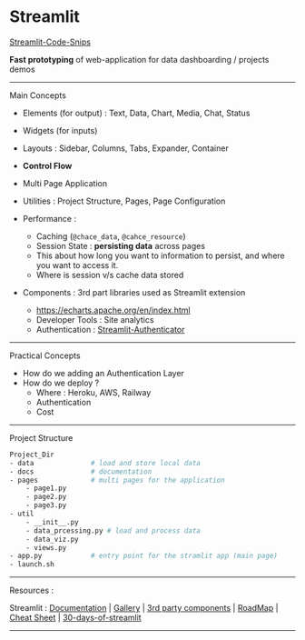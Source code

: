 # Streamlit
[Streamlit-Code-Snips](Notes/Streamlit-Notes/Streamlit-Code-Snips.md)

**Fast prototyping** of web-application for data dashboarding / projects demos

---
Main Concepts 

- Elements (for output) : Text, Data, Chart, Media, Chat, Status  
- Widgets (for inputs) 
- Layouts : Sidebar, Columns, Tabs, Expander, Container
- **Control Flow**
- Multi Page Application
- Utilities : Project Structure, Pages, Page Configuration

- Performance : 
	- Caching (`@chace_data`, `@cahce_resource`) 
	- Session State : **persisting data** across pages 
	- This about how long you want to information to persist, and where you want to access it.
	- Where is session v/s  cache data stored 

- Components : 3rd part libraries used as Streamlit extension 
	- https://echarts.apache.org/en/index.html
	- Developer Tools : Site analytics 
	- Authentication : [Streamlit-Authenticator](https://github.com/mkhorasani/Streamlit-Authenticator) 


---
Practical Concepts  

- How do we adding an Authentication Layer 
- How do we deploy ? 
	- Where : Heroku, AWS, Railway 
	- Authentication 
	- Cost

---
Project Structure 

```bash 
Project_Dir 
- data				# load and store local data
- docs				# documentation 
- pages 			# multi pages for the application 
	- page1.py 
	- page2.py
	- page3.py
- util
	- __init__.py
	- data_prcessing.py # load and process data
	- data_viz.py
	- views.py 
- app.py 			# entry point for the stramlit app (main page)
- launch.sh
```

---
Resources :

Streamlit : [Documentation](https://docs.streamlit.io/) | [Gallery](https://streamlit.io/gallery) | [3rd party components](https://streamlit.io/components ) | [RoadMap](https://roadmap.streamlit.app/) | [Cheat Sheet](https://cheat-sheet.streamlit.app/) | [30-days-of-streamlit](https://blog.streamlit.io/30-days-of-streamlit/)

---
